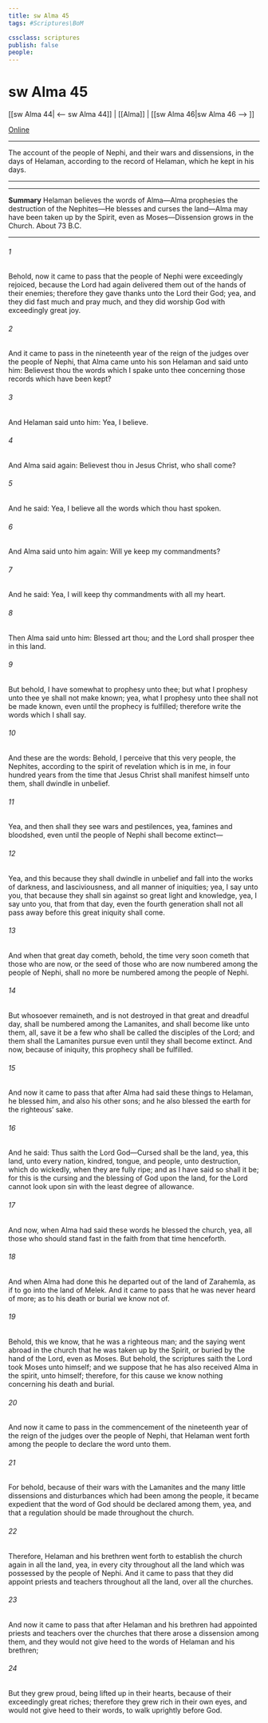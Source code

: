 ```yaml
---
title: sw Alma 45
tags: #Scriptures\BoM

cssclass: scriptures
publish: false
people:
---
```


# sw Alma 45
[[sw Alma 44| <-- sw Alma 44]] | [[Alma]] | [[sw Alma 46|sw Alma 46 --> ]]

[Online](https://churchofjesuschrist.org/study/scriptures/bofm/alma/45?lang=eng)

---
The account of the people of Nephi, and their wars and dissensions, in the days of Helaman, according to the record of Helaman, which he kept in his days.

---

---
__Summary__
Helaman believes the words of Alma—Alma prophesies the destruction of the Nephites—He blesses and curses the land—Alma may have been taken up by the Spirit, even as Moses—Dissension grows in the Church. About 73 B.C.

---
###### 1 
Behold, now it came to pass that the people of Nephi were exceedingly rejoiced, because the Lord had again delivered them out of the hands of their enemies; therefore they gave thanks unto the Lord their God; yea, and they did fast much and pray much, and they did worship God with exceedingly great joy.

###### 2 
And it came to pass in the nineteenth year of the reign of the judges over the people of Nephi, that Alma came unto his son Helaman and said unto him: Believest thou the words which I spake unto thee concerning those records which have been kept?

###### 3 
And Helaman said unto him: Yea, I believe.

###### 4 
And Alma said again: Believest thou in Jesus Christ, who shall come?

###### 5 
And he said: Yea, I believe all the words which thou hast spoken.

###### 6 
And Alma said unto him again: Will ye keep my commandments?

###### 7 
And he said: Yea, I will keep thy commandments with all my heart.

###### 8 
Then Alma said unto him: Blessed art thou; and the Lord shall prosper thee in this land.

###### 9 
But behold, I have somewhat to prophesy unto thee; but what I prophesy unto thee ye shall not make known; yea, what I prophesy unto thee shall not be made known, even until the prophecy is fulfilled; therefore write the words which I shall say.

###### 10 
And these are the words: Behold, I perceive that this very people, the Nephites, according to the spirit of revelation which is in me, in four hundred years from the time that Jesus Christ shall manifest himself unto them, shall dwindle in unbelief.

###### 11 
Yea, and then shall they see wars and pestilences, yea, famines and bloodshed, even until the people of Nephi shall become extinct—

###### 12 
Yea, and this because they shall dwindle in unbelief and fall into the works of darkness, and lasciviousness, and all manner of iniquities; yea, I say unto you, that because they shall sin against so great light and knowledge, yea, I say unto you, that from that day, even the fourth generation shall not all pass away before this great iniquity shall come.

###### 13 
And when that great day cometh, behold, the time very soon cometh that those who are now, or the seed of those who are now numbered among the people of Nephi, shall no more be numbered among the people of Nephi.

###### 14 
But whosoever remaineth, and is not destroyed in that great and dreadful day, shall be numbered among the Lamanites, and shall become like unto them, all, save it be a few who shall be called the disciples of the Lord; and them shall the Lamanites pursue even until they shall become extinct. And now, because of iniquity, this prophecy shall be fulfilled.

###### 15 
And now it came to pass that after Alma had said these things to Helaman, he blessed him, and also his other sons; and he also blessed the earth for the righteous’ sake.

###### 16 
And he said: Thus saith the Lord God—Cursed shall be the land, yea, this land, unto every nation, kindred, tongue, and people, unto destruction, which do wickedly, when they are fully ripe; and as I have said so shall it be; for this is the cursing and the blessing of God upon the land, for the Lord cannot look upon sin with the least degree of allowance.

###### 17 
And now, when Alma had said these words he blessed the church, yea, all those who should stand fast in the faith from that time henceforth.

###### 18 
And when Alma had done this he departed out of the land of Zarahemla, as if to go into the land of Melek. And it came to pass that he was never heard of more; as to his death or burial we know not of.

###### 19 
Behold, this we know, that he was a righteous man; and the saying went abroad in the church that he was taken up by the Spirit, or buried by the hand of the Lord, even as Moses. But behold, the scriptures saith the Lord took Moses unto himself; and we suppose that he has also received Alma in the spirit, unto himself; therefore, for this cause we know nothing concerning his death and burial.

###### 20 
And now it came to pass in the commencement of the nineteenth year of the reign of the judges over the people of Nephi, that Helaman went forth among the people to declare the word unto them.

###### 21 
For behold, because of their wars with the Lamanites and the many little dissensions and disturbances which had been among the people, it became expedient that the word of God should be declared among them, yea, and that a regulation should be made throughout the church.

###### 22 
Therefore, Helaman and his brethren went forth to establish the church again in all the land, yea, in every city throughout all the land which was possessed by the people of Nephi. And it came to pass that they did appoint priests and teachers throughout all the land, over all the churches.

###### 23 
And now it came to pass that after Helaman and his brethren had appointed priests and teachers over the churches that there arose a dissension among them, and they would not give heed to the words of Helaman and his brethren;

###### 24 
But they grew proud, being lifted up in their hearts, because of their exceedingly great riches; therefore they grew rich in their own eyes, and would not give heed to their words, to walk uprightly before God.

